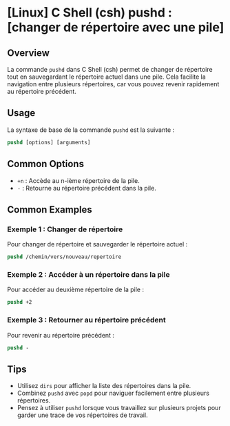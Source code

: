 # [Linux] C Shell (csh) pushd : [changer de répertoire avec une pile]

## Overview
La commande `pushd` dans C Shell (csh) permet de changer de répertoire tout en sauvegardant le répertoire actuel dans une pile. Cela facilite la navigation entre plusieurs répertoires, car vous pouvez revenir rapidement au répertoire précédent.

## Usage
La syntaxe de base de la commande `pushd` est la suivante :

```csh
pushd [options] [arguments]
```

## Common Options
- `+n` : Accède au n-ième répertoire de la pile.
- `-` : Retourne au répertoire précédent dans la pile.

## Common Examples

### Exemple 1 : Changer de répertoire
Pour changer de répertoire et sauvegarder le répertoire actuel :
```csh
pushd /chemin/vers/nouveau/repertoire
```

### Exemple 2 : Accéder à un répertoire dans la pile
Pour accéder au deuxième répertoire de la pile :
```csh
pushd +2
```

### Exemple 3 : Retourner au répertoire précédent
Pour revenir au répertoire précédent :
```csh
pushd -
```

## Tips
- Utilisez `dirs` pour afficher la liste des répertoires dans la pile.
- Combinez `pushd` avec `popd` pour naviguer facilement entre plusieurs répertoires.
- Pensez à utiliser `pushd` lorsque vous travaillez sur plusieurs projets pour garder une trace de vos répertoires de travail.